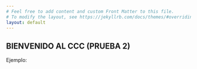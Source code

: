 ```yaml
---
# Feel free to add content and custom Front Matter to this file.
# To modify the layout, see https://jekyllrb.com/docs/themes/#overriding-theme-defaults
layout: default
---
```

<script src="p5.js"></script>
<script src="p5.sound.js"></script>

## BIENVENIDO AL CCC (PRUEBA 2)

Ejemplo:

<div id="simple-sketch-holder" style="position: relative;">
	<script type="text/javascript" src="pendulum_v2.js"></script>
</div>

